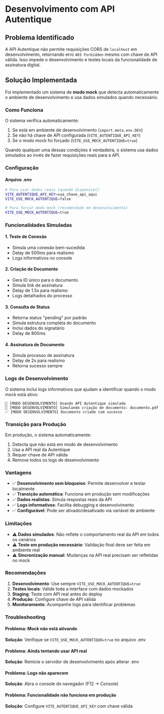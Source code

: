 # Desenvolvimento com API Autentique

## Problema Identificado

A API Autentique não permite requisições CORS de `localhost` em desenvolvimento, retornando erro `403 Forbidden` mesmo com chave de API válida. Isso impede o desenvolvimento e testes locais da funcionalidade de assinatura digital.

## Solução Implementada

Foi implementado um sistema de **modo mock** que detecta automaticamente o ambiente de desenvolvimento e usa dados simulados quando necessário.

### Como Funciona

O sistema verifica automaticamente:
1. Se está em ambiente de desenvolvimento (`import.meta.env.DEV`)
2. Se não há chave de API configurada (`VITE_AUTENTIQUE_API_KEY`)
3. Se o modo mock foi forçado (`VITE_USE_MOCK_AUTENTIQUE=true`)

Quando qualquer uma dessas condições é verdadeira, o sistema usa dados simulados ao invés de fazer requisições reais para a API.

### Configuração

#### Arquivo .env

```bash
# Para usar dados reais (quando disponível)
VITE_AUTENTIQUE_API_KEY=sua_chave_api_aqui
VITE_USE_MOCK_AUTENTIQUE=false

# Para forçar modo mock (recomendado em desenvolvimento)
VITE_USE_MOCK_AUTENTIQUE=true
```

### Funcionalidades Simuladas

#### 1. Teste de Conexão
- Simula uma conexão bem-sucedida
- Delay de 500ms para realismo
- Logs informativos no console

#### 2. Criação de Documento
- Gera ID único para o documento
- Simula link de assinatura
- Delay de 1.5s para realismo
- Logs detalhados do processo

#### 3. Consulta de Status
- Retorna status "pending" por padrão
- Simula estrutura completa do documento
- Inclui dados do signatário
- Delay de 800ms

#### 4. Assinatura de Documento
- Simula processo de assinatura
- Delay de 2s para realismo
- Retorna sucesso sempre

### Logs de Desenvolvimento

O sistema inclui logs informativos que ajudam a identificar quando o modo mock está ativo:

```
🔧 [MODO DESENVOLVIMENTO] Usando API Autentique simulada
🔧 [MODO DESENVOLVIMENTO] Simulando criação de documento: documento.pdf
✅ [MODO DESENVOLVIMENTO] Documento criado com sucesso
```

### Transição para Produção

Em produção, o sistema automaticamente:
1. Detecta que não está em modo de desenvolvimento
2. Usa a API real da Autentique
3. Requer chave de API válida
4. Remove todos os logs de desenvolvimento

### Vantagens

- ✅ **Desenvolvimento sem bloqueios**: Permite desenvolver e testar localmente
- ✅ **Transição automática**: Funciona em produção sem modificações
- ✅ **Dados realistas**: Simula respostas reais da API
- ✅ **Logs informativos**: Facilita debugging e desenvolvimento
- ✅ **Configurável**: Pode ser ativado/desativado via variável de ambiente

### Limitações

- ⚠️ **Dados simulados**: Não reflete o comportamento real da API em todos os cenários
- ⚠️ **Teste em produção necessário**: Validação final deve ser feita em ambiente real
- ⚠️ **Sincronização manual**: Mudanças na API real precisam ser refletidas no mock

### Recomendações

1. **Desenvolvimento**: Use sempre `VITE_USE_MOCK_AUTENTIQUE=true`
2. **Testes locais**: Valide toda a interface com dados mockados
3. **Staging**: Teste com API real antes do deploy
4. **Produção**: Configure chave de API válida
5. **Monitoramento**: Acompanhe logs para identificar problemas

### Troubleshooting

#### Problema: Mock não está ativando
**Solução**: Verifique se `VITE_USE_MOCK_AUTENTIQUE=true` no arquivo .env

#### Problema: Ainda tentando usar API real
**Solução**: Reinicie o servidor de desenvolvimento após alterar .env

#### Problema: Logs não aparecem
**Solução**: Abra o console do navegador (F12 → Console)

#### Problema: Funcionalidade não funciona em produção
**Solução**: Configure `VITE_AUTENTIQUE_API_KEY` com chave válida
